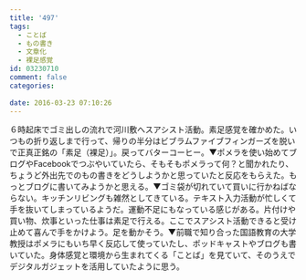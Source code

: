 ```yaml
---
title: '497'
tags:
  - ことば
  - もの書き
  - 文章化
  - 裸足感覚
id: 03230710
comment: false
categories:
   
date: 2016-03-23 07:10:26
---
```


６時起床でゴミ出しの流れで河川敷へスアシスト活動。素足感覚を確かめた。いつもの折り返しまで行って、帰りの半分はビブラムファイブフィンガーズを脱いで正真正銘の「素足（裸足）」。戻ってバターコーヒー。▼ポメラを使い始めてブログやFacebookでつぶやいていたら、そもそもポメラって何？と聞かれたり、ちょうど外出先でのもの書きをどうしようかと思っていたと反応をもらえた。もっとブログに書いてみようかと思える。▼ゴミ袋が切れていて買いに行かねばならない。キッチンリビングも雑然としてきている。テキスト入力活動が忙しくて手を抜いてしまっているようだ。運動不足にもなっている感じがある。片付けや買い物、炊事といった仕事は素足で行える。ここでスアシスト活動できると受け止めて喜んで手をかけよう。足を動かそう。▼前職で知り合った国語教育の大学教授はポメラにもいち早く反応して使っていたし、ポッドキャストやブログも書いていた。身体感覚と環境から生まれてくる「ことば」を見ていて、そのうえでデジタルガジェットを活用していたように思う。